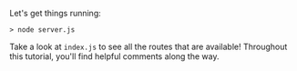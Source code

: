 Let's get things running:

```
> node server.js
```

Take a look at `index.js` to see all the routes that are available! Throughout this tutorial, you'll find helpful comments along the way.
